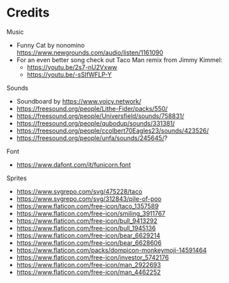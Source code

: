 # Credits
Music
- Funny Cat by nonomino https://www.newgrounds.com/audio/listen/1161090
- For an even better song check out Taco Man remix from Jimmy Kimmel:
  - https://youtu.be/2s7-nU2Vxww
  - https://youtu.be/-sSIfWFLP-Y

Sounds
- Soundboard by https://www.voicy.network/
- https://freesound.org/people/Lithe-Fider/packs/550/
- https://freesound.org/people/Universfield/sounds/758831/
- https://freesound.org/people/qubodup/sounds/331381/
- https://freesound.org/people/ccolbert70Eagles23/sounds/423526/
- https://freesound.org/people/unfa/sounds/245645/?

Font
- https://www.dafont.com/it/funicorn.font

Sprites
- https://www.svgrepo.com/svg/475228/taco
- https://www.svgrepo.com/svg/312843/pile-of-poo
- https://www.flaticon.com/free-icon/taco_1357589
- https://www.flaticon.com/free-icon/smiling_3911767
- https://www.flaticon.com/free-icon/bull_9413292
- https://www.flaticon.com/free-icon/bull_1945136
- https://www.flaticon.com/free-icon/bear_6629214
- https://www.flaticon.com/free-icon/bear_6628606
- https://www.flaticon.com/packs/dompicon-monkeymoji-14591464
- https://www.flaticon.com/free-icon/investor_5742176
- https://www.flaticon.com/free-icon/man_2922693
- https://www.flaticon.com/free-icon/man_4462252